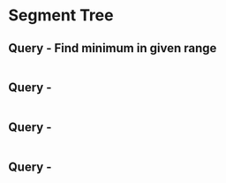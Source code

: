 # Segment Tree

## Query - Find minimum in given range

```cpp

```

## Query - 

```cpp

```

## Query - 

```cpp

```

## Query -

```cpp

```

